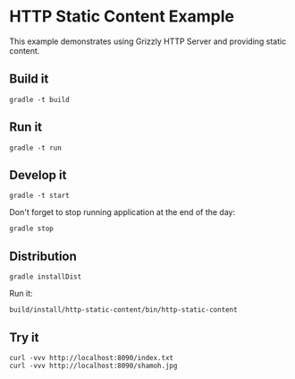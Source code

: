 HTTP Static Content Example
===========================

This example demonstrates using Grizzly HTTP Server and providing static content.

Build it
--------

```shell
gradle -t build
```


Run it
------

```shell
gradle -t run
```


Develop it
----------

```shell
gradle -t start
```

Don't forget to stop running application at the end of the day:

```shell
gradle stop
```


Distribution
------------

```shell
gradle installDist
```

Run it:

```shell
build/install/http-static-content/bin/http-static-content
```


Try it
------

```shell
curl -vvv http://localhost:8090/index.txt
curl -vvv http://localhost:8090/shamoh.jpg
```
